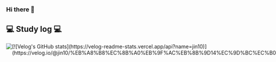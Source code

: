 ### Hi there 👋
## 💻 Study log 💻
<div style="display:flex; flex-direction:row;">
    <a href="https://velog.io/@jin10">
        <img src="https://img.shields.io/badge/
        Velog-20c997?style=for-the-badge&logo=Vimeo&logoColor=white"> 
    </a>
    [![Velog's GitHub stats](https://velog-readme-stats.vercel.app/api?name=jin10)](https://velog.io/@jin10/%EB%A8%B8%EC%8B%A0%EB%9F%AC%EB%8B%9D14%EC%9D%BC%EC%B0%A8)
</div><br>
<!--
**Seongjin1225/Seongjin1225** is a ✨ _special_ ✨ repository because its `README.md` (this file) appears on your GitHub profile.

Here are some ideas to get you started:

- 🔭 I’m currently working on ...
- 🌱 I’m currently learning ...
- 👯 I’m looking to collaborate on ...
- 🤔 I’m looking for help with ...
- 💬 Ask me about ...
- 📫 How to reach me: ...
- 😄 Pronouns: ...
- ⚡ Fun fact: ...
-->
